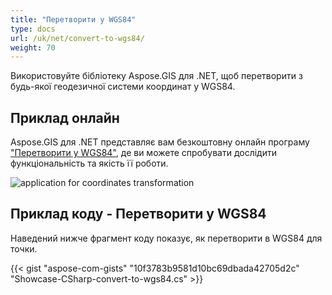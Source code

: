 ```yaml
---
title: "Перетворити у WGS84"
type: docs
url: /uk/net/convert-to-wgs84/
weight: 70
---
```


Використовуйте бібліотеку Aspose.GIS для .NET, щоб перетворити з будь-якої геодезичної системи координат у WGS84.

## **Приклад онлайн**

Aspose.GIS для .NET представляє вам безкоштовну онлайн програму ["Перетворити у WGS84"](https://products.aspose.app/gis/transformation/convert-to-wgs84), де ви можете спробувати дослідити функціональність та якість її роботи.

![application for coordinates transformation](transform-coordinates.png)

## **Приклад коду - Перетворити у WGS84**

Наведений нижче фрагмент коду показує, як перетворити в WGS84 для точки.

{{< gist "aspose-com-gists" "10f3783b9581d10bc69dbada42705d2c" "Showcase-CSharp-convert-to-wgs84.cs" >}}
